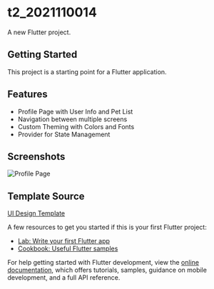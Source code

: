 # t2_2021110014

A new Flutter project.

## Getting Started

This project is a starting point for a Flutter application.

## Features

- Profile Page with User Info and Pet List
- Navigation between multiple screens
- Custom Theming with Colors and Fonts
- Provider for State Management

## Screenshots
![Profile Page]()

## Template Source

[UI Design Template](https://dribbble.com/shots/24860702-Pet-care-app)

A few resources to get you started if this is your first Flutter project:

- [Lab: Write your first Flutter app](https://docs.flutter.dev/get-started/codelab)
- [Cookbook: Useful Flutter samples](https://docs.flutter.dev/cookbook)

For help getting started with Flutter development, view the
[online documentation](https://docs.flutter.dev/), which offers tutorials,
samples, guidance on mobile development, and a full API reference.
